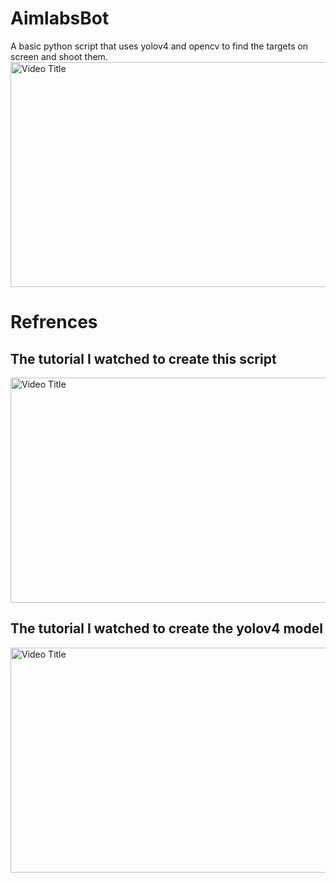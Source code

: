 # AimlabsBot
A basic python script that uses yolov4 and opencv to find the targets on screen and shoot them.
<a href="https://www.youtube.com/watch?v=eR5q9Yutr0E">
  <img src="https://img.youtube.com/vi/eR5q9Yutr0E/0.jpg" alt="Video Title" width="640" height="360">
</a>
# Refrences
## The tutorial I watched to create this script
<a href="https://www.youtube.com/watch?v=vSi8sU3wJQ0">
  <img src="https://img.youtube.com/vi/vSi8sU3wJQ0/0.jpg" alt="Video Title" width="640" height="360">
</a>

## The tutorial I watched to create the yolov4 model
<a href="https://www.youtube.com/watch?v=RSXgyDf2ALo">
  <img src="https://img.youtube.com/vi/RSXgyDf2ALo/0.jpg" alt="Video Title" width="640" height="360">
</a>
